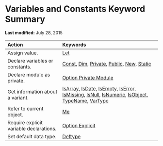 
# Variables and Constants Keyword Summary

 **Last modified:** July 28, 2015



|**Action**|**Keywords**|
|:-----|:-----|
|Assign value.| [Let](da1ec875-3c6a-b66d-a85f-bbf33f9a307a.md)|
|Declare variables or constants.| [Const](99e2d1e1-ed30-77d3-3366-6438e9373308.md),  [Dim](674a6797-5827-9ce6-6375-e24b21977a6d.md),  [Private](f578a258-aac1-3dc5-ab1d-e74baaaf7244.md),  [Public](c8c8771b-d4cf-d5dc-4160-110472e252b4.md),  [New](74438da0-0fc7-1504-6ea0-e8b1f6d266ae.md),  [Static](56b817bc-7324-cc0b-10ec-7ffea364b91e.md)|
|Declare module as private.| [Option Private Module](bd4d8b8b-d513-62a0-7c78-45c15b462bdc.md)|
|Get information about a variant.| [IsArray](b7926cce-3e55-4074-1a04-99dac608fcb1.md),  [IsDate](832486a7-c69f-8d3b-f0fc-2f6a2f707ecc.md),  [IsEmpty](3fcfe5c2-cc97-17b9-28ca-a47d871a5f1a.md),  [IsError](7eab8dd7-6719-3fc1-fea2-3140cc6a0e5f.md),  [IsMissing](63193fae-038a-b95c-1776-ac820f62fbb2.md),  [IsNull](875909ba-289e-aba9-0462-9327efe0bc46.md),  [IsNumeric](b8184a41-8400-1228-c40f-1414eb4b6e63.md),  [IsObject](24fee32f-52ed-48b3-a52e-9a66b0e62723.md),  [TypeName](9353f1d5-5b64-9cad-5cc3-e1487bdd3afd.md),  [VarType](7422fba5-7ea9-1d91-fc0e-5694c352d2d0.md)|
|Refer to current object.| [Me](6d062019-bb49-7acb-5f03-7bb5a2a09681.md)|
|Require explicit variable declarations.| [Option Explicit](f7871e28-9577-740b-e887-1109f52be30e.md)|
|Set default data type.| [Deftype](14396fc2-494a-9025-d8a5-86174fcc8a74.md)|
